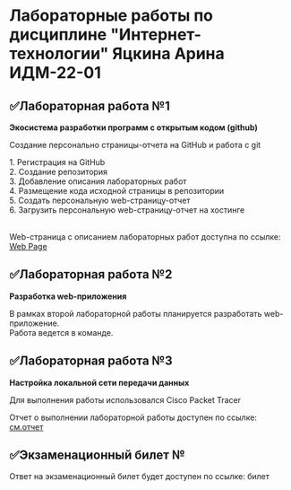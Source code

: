 # Лабораторные работы по дисциплине "Интернет-технологии" Яцкина Арина ИДМ-22-01

<h2>✅Лабораторная работа №1</h2>
<b><p>Экосистема разработки программ с открытым кодом (github)</b></p>
<p>Создание персонально страницы-отчета на GitHub и работа с git</p>
1. Регистрация на GitHub<br>
2. Создание репозитория<br>
3. Добавление описания лабораторных работ<br>
4. Размещение кода исходной страницы в репозитории<br>
5. Создать персональную web-страницу-отчет<br>
6. Загрузить персональную web-страницу-отчет на хостинге<br><br>

Web-страница с описанием лабораторных работ доступна по ссылке: <a href="https://y-arina.github.io/">Web Page</a>

<h2>✅Лабораторная работа №2</h2>
<b><p>Разработка web-приложения</b></p>
В рамках второй лабораторной работы планируется разработать web-приложение.<br>
Работа ведется в команде.<br>

<h2>✅Лабораторная работа №3</h2>
<b><p>Настройка локальной сети передачи данных</b></p>
<p>Для выполнения работы использовался Cisco Packet Tracer</p>
Отчет о выполнении лабораторной работы доступен по ссылке: <a href="https://github.com/Y-Arina/Y-Arina.github.io/blob/main/Отчет.pdf">см.отчет</a><br>

<h2>✅Экзаменационный билет №</h2>
<p>Ответ на экзаменационный билет будет доступен по ссылке: билет </p>
